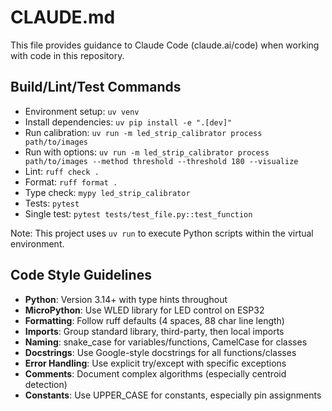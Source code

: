 # CLAUDE.md

This file provides guidance to Claude Code (claude.ai/code) when working with code in this repository.

## Build/Lint/Test Commands
- Environment setup: `uv venv`
- Install dependencies: `uv pip install -e ".[dev]"`
- Run calibration: `uv run -m led_strip_calibrator process path/to/images`
- Run with options: `uv run -m led_strip_calibrator process path/to/images --method threshold --threshold 180 --visualize`
- Lint: `ruff check .`
- Format: `ruff format .`
- Type check: `mypy led_strip_calibrator`
- Tests: `pytest`
- Single test: `pytest tests/test_file.py::test_function`

Note: This project uses `uv run` to execute Python scripts within the virtual environment.

## Code Style Guidelines
- **Python**: Version 3.14+ with type hints throughout
- **MicroPython**: Use WLED library for LED control on ESP32
- **Formatting**: Follow ruff defaults (4 spaces, 88 char line length)
- **Imports**: Group standard library, third-party, then local imports
- **Naming**: snake_case for variables/functions, CamelCase for classes
- **Docstrings**: Use Google-style docstrings for all functions/classes
- **Error Handling**: Use explicit try/except with specific exceptions
- **Comments**: Document complex algorithms (especially centroid detection)
- **Constants**: Use UPPER_CASE for constants, especially pin assignments